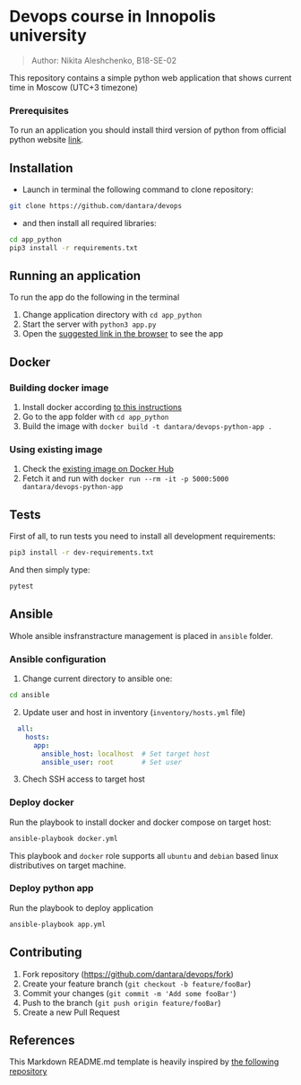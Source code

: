 # Devops course in Innopolis university
> Author: Nikita Aleshchenko, B18-SE-02

This repository contains a simple python web application that shows current time in Moscow (UTC+3 timezone)

### Prerequisites

To run an application you should install third version of python from official python website [link](https://www.python.org/downloads/).

## Installation

* Launch in terminal the following command to clone repository:

```sh
git clone https://github.com/dantara/devops
```

* and then install all required libraries:
```sh
cd app_python
pip3 install -r requirements.txt
```

## Running an application

To run the app do the following in the terminal
1. Change application directory with `cd app_python`
3. Start the server with `python3 app.py`
4. Open the [suggested link in the browser](http://127.0.0.1:5000/) to see the app

## Docker

### Building docker image

1. Install docker according [to this instructions](https://docs.docker.com/engine/install/)
2. Go to the app folder with `cd app_python`
3. Build the image with `docker build -t dantara/devops-python-app .`

### Using existing image

1. Check the [existing image on Docker Hub](https://hub.docker.com/r/dantara/devops-python-app)
2. Fetch it and run with `docker run --rm -it -p 5000:5000 dantara/devops-python-app`

## Tests

First of all, to run tests you need to install all development requirements:
```sh
pip3 install -r dev-requirements.txt
```

And then simply type:
```sh
pytest
```


## Ansible

Whole ansible insfranstracture management is placed in `ansible` folder.

### Ansible configuration

1. Change current directory to ansible one:

``` sh
cd ansible
```

2. Update user and host in inventory (`inventory/hosts.yml` file)

``` yaml
  all:
    hosts:
      app:
        ansible_host: localhost  # Set target host
        ansible_user: root       # Set user
```

3. Chech SSH access to target host

### Deploy docker

Run the playbook to install docker and docker compose on target host:

``` sh
ansible-playbook docker.yml
```

This playbook and `docker` role supports all `ubuntu` and `debian` based linux distributives on target machine. 

### Deploy python app

Run the playbook to deploy application

``` sh
ansible-playbook app.yml
```

## Contributing

1. Fork repository (<https://github.com/dantara/devops/fork>)
2. Create your feature branch (`git checkout -b feature/fooBar`)
3. Commit your changes (`git commit -m 'Add some fooBar'`)
4. Push to the branch (`git push origin feature/fooBar`)
5. Create a new Pull Request

## References 

This Markdown README.md template is heavily inspired by
[the following repository](https://github.com/dbader/readme-template/blob/master/README.md)
